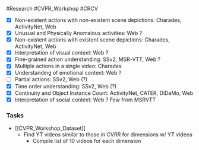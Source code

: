 #Research #CVPR_Workshop #CRCV



- [x] Non-existent actions with non-existent scene depictions: Charades, ActivityNet, Web  
- [x] Unusual and Physically Anomalous activities: Web ?  
- [x] Non-existent actions with existent scene depictions: Charades, ActivityNet, Web  
- [x] Interpretation of visual context: Web ?  
- [x] Fine-grained action understanding: SSv2, MSR-VTT, Web ?  
- [x] Multiple actions in a single video: Charades  
- [x] Understanding of emotional context: Web ?  
- [ ] Partial actions: SSv2, Web (?)  
- [x] Time order understanding: SSv2, Web (?)  
- [x] Continuity and Object Instance Count: ActivityNet, CATER, DiDeMo, Web  
- [x] Interpretation of social context: Web ? Few from MSRVTT  

### Tasks
- [[CVPR_Workshop_Dataset]]
	- Find YT videos similar to those in CVRR for dimensions w/ YT videos
		- Compile list of 10 videos for each dimension


